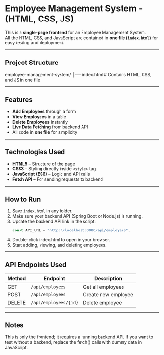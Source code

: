 # Employee Management System - (HTML, CSS, JS)

This is a **single-page frontend** for an Employee Management System.  
All the HTML, CSS, and JavaScript are contained in **one file (`index.html`)** for easy testing and deployment.

------------------------

## Project Structure

employee-management-system/
│── index.html # Contains HTML, CSS, and JS in one file

-----------------------

## Features
- **Add Employees** through a form
- **View Employees** in a table
- **Delete Employees** instantly
- **Live Data Fetching** from backend API
- All code in **one file** for simplicity

-----------------------

## Technologies Used
- **HTML5** – Structure of the page
- **CSS3** – Styling directly inside `<style>` tag
- **JavaScript (ES6)** – Logic and API calls
- **Fetch API** – For sending requests to backend

-----------------------

## How to Run
1. Save `index.html` in any folder.
2. Make sure your backend API (Spring Boot or Node.js) is running.
3. Update the backend API link in the script:
   ```javascript
   const API_URL = "http://localhost:8080/api/employees";
4. Double-click index.html to open in your browser.
5. Start adding, viewing, and deleting employees.

----------------------------

## API Endpoints Used

| Method | Endpoint              | Description         |
| ------ | --------------------- | ------------------- |
| GET    | `/api/employees`      | Get all employees   |
| POST   | `/api/employees`      | Create new employee |
| DELETE | `/api/employees/{id}` | Delete employee     |

---------------------------

## Notes
This is only the frontend; it requires a running backend API.
If you want to test without a backend, replace the fetch() calls with dummy data in JavaScript.

